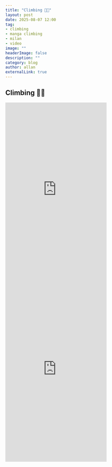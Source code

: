 ```yaml
---
title: "Climbing 🏋🏽"
layout: post
date: 2025-08-07 12:00
tag: 
- climbing
- manga climbing
- milan
- video
image: ""
headerImage: false
description: ""
category: blog
author: allan
externalLink: true
---
```

## Climbing 🏋🏽

<iframe width="315" height="560" 
    src="https://youtube.com/shorts/YaXeaBhDJMc?si=HZ5YHnJtFeOZvWpr" 
    title="YouTube video player" frameborder="0" 
    allow="accelerometer; autoplay; clipboard-write; encrypted-media;
    gyroscope; picture-in-picture;
    web-share"
    allowfullscreen></iframe>


<iframe width="315" height="560" 
    src="https://youtube.com/shorts/J5LhrQOuNmQ?si=JrQvcckWGtSpht8E" 
    title="YouTube video player" frameborder="0" 
    allow="accelerometer; autoplay; clipboard-write; encrypted-media;
    gyroscope; picture-in-picture;
    web-share"
    allowfullscreen></iframe>
